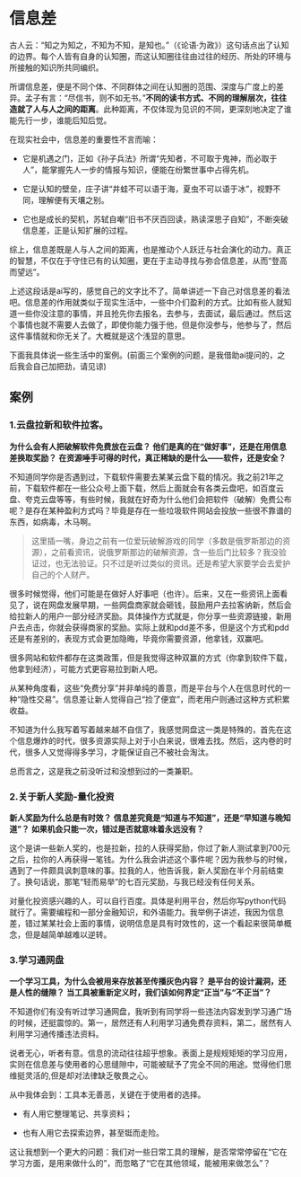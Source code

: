 # 信息差
古人云：“知之为知之，不知为不知，是知也。”（《论语·为政》）这句话点出了认知的边界。每个人皆有自身的认知圈，而这认知圈往往由过往的经历、所处的环境与所接触的知识所共同编织。

所谓信息差，便是不同个体、不同群体之间在认知圈的范围、深度与广度上的差异。孟子有言：“尽信书，则不如无书。”**不同的读书方式、不同的理解层次，往往造就了人与人之间的距离**。此种距离，不仅体现为见识的不同，更深刻地决定了谁能先行一步，谁能后知后觉。

在现实社会中，信息差的重要性不言而喻：

* 它是机遇之门，正如《孙子兵法》所谓“先知者，不可取于鬼神，而必取于人”，能掌握先人一步的情报与知识，便能在纷繁世事中占得先机。

* 它是认知的壁垒，庄子讲“井蛙不可以语于海，夏虫不可以语于冰”，视野不同，理解便有天壤之别。

* 它也是成长的契机，苏轼自嘲“旧书不厌百回读，熟读深思子自知”，不断突破信息差，正是认知扩展的过程。

综上，信息差既是人与人之间的距离，也是推动个人跃迁与社会演化的动力。真正的智慧，不仅在于守住已有的认知圈，更在于主动寻找与弥合信息差，从而“登高而望远”。

上述这段话是ai写的，感觉自己的文字比不了。简单讲述一下自己对信息差的看法吧。信息差的作用就类似于现实生活中，一些中介们盈利的方式。比如有些人就知道一些你没注意的事情，并且抢先你去报名，去参与，去面试，最后通过。然后这个事情也就不需要人去做了，即使你能力强于他，但是你没参与，他参与了，然后这件事情就和你无关了。大概就是这个浅显的意思。

下面我具体说一些生活中的案例。(前面三个案例的问题，是我借助ai提问的，之后我会自己加把劲，请见谅)

## 案例
### 1.云盘拉新和软件拉客。

**为什么会有人把破解软件免费放在云盘？**
**他们是真的在“做好事”，还是在用信息差换取奖励？**
**在资源唾手可得的时代，真正稀缺的是什么——软件，还是安全？**

不知道同学你是否遇到过，下载软件需要去某某云盘下载的情况。我之前21年之前，下载软件都在一些公众号上面下载，然后上面就会有各类云盘吧，如百度云盘、夸克云盘等等，有些时候，我就在好奇为什么他们会把软件（破解）免费公布呢？是存在某种盈利方式吗？毕竟是存在一些垃圾软件网站会投放一些很不靠谱的东西，如病毒，木马啊。

>这里插一嘴，身边之前有一位爱玩破解游戏的同学（多数是俄罗斯那边的资源），之前看资讯，说俄罗斯那边的破解资源，含一些后门比较多？我没验证过，也无法验证。只不过是听过类似的资讯。还是希望大家要学会去爱护自己的个人财产。

很多时候觉得，他们可能是在做好人好事吧（也许）。后来，又在一些资讯上面看见了，说在网盘发展早期，一些网盘商家就会砸钱，鼓励用户去拉客纳新，然后会给拉新人的用户一部分经济奖励。具体操作方式就是，你分享一些资源链接，新用户去点击，你就会获得商家的奖励。实际上就和pdd差不多，但是这个方式和pdd还是有差别的，表现方式会更加隐晦，毕竟你需要资源，他拿钱，双赢吧。

很多网站和软件都存在这类政策，但是我觉得这种双赢的方式（你拿到软件下载，他拿到经济），可能方式更容易拉到新人吧。

从某种角度看，这些“免费分享”并非单纯的善意，而是平台与个人在信息时代的一种“隐性交易”。信息差让新人觉得自己“捡了便宜”，而老用户则通过这种方式积累收益。

不知道为什么我写着写着越来越不自信了，我感觉网盘这一类是特殊的，首先在这个信息爆炸的时代，很多资源实际上对于小白来说，很难去找。然后，这内卷的时代，很多人又觉得得多学习，才能保证自己不被社会淘汰。

总而言之，这是我之前没听过和没想到过的一类兼职。

### 2.关于新人奖励-量化投资

**新人奖励为什么总是有时效？**
**信息差究竟是“知道与不知道”，还是“早知道与晚知道”？**
**如果机会只能一次，错过是否就意味着永远没有？**

这个是讲一些新人奖的，也是拉新，拉的人获得奖励，你过了新人测试拿到700元之后，拉你的人再获得一笔钱。为什么我会讲述这个事件呢？因为我参与的时候，遇到了一件颇具讽刺意味的事。拉我的人，他告诉我，新人奖励在半个月前结束了。换句话说，那笔“轻而易举”的七百元奖励，与我已经没有任何关系。

对量化投资感兴趣的人，可以自行百度。具体是利用平台，然后你写python代码就行了。需要编程和一部分金融知识，和外语能力。我举例子讲述，我因为信息差，错过某某社会上面的事情，说明信息是具有时效性的，这一个看起来很简单概念，但是越简单越难以逆转。

### 3.学习通网盘


**一个学习工具，为什么会被用来存放甚至传播灰色内容？**
**是平台的设计漏洞，还是人性的缝隙？**
**当工具被重新定义时，我们该如何界定“正当”与“不正当”？**

不知道你们有没有听过学习通网盘，我听到有同学将一些违法内容发到学习通广场的时候，还挺震惊的。第一，居然还有人利用学习通免费存资料，第二，居然有人利用学习通传播违法资料。

说者无心，听者有意。信息的流动往往超乎想象。表面上是规规矩矩的学习应用，实则在信息差与使用者的心思缝隙中，可能被赋予了完全不同的用途。觉得他们思维挺灵活的,但是却对法律缺乏敬畏之心。

从中我体会到：工具本无善恶，关键在于使用者的选择。

* 有人用它整理笔记、共享资料；

* 也有人用它去探索边界，甚至铤而走险。

这让我想到一个更大的问题：我们对一些日常工具的理解，是否常常停留在“它在学习方面，是用来做什么的”，而忽略了“它在其他领域，能被用来做怎么”？

